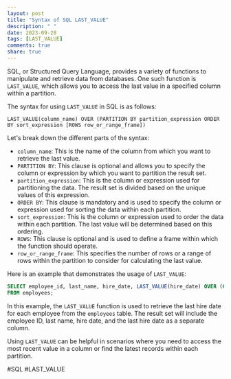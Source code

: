 ```yaml
---
layout: post
title: "Syntax of SQL LAST_VALUE"
description: " "
date: 2023-09-28
tags: [LAST_VALUE]
comments: true
share: true
---
```


SQL, or Structured Query Language, provides a variety of functions to manipulate and retrieve data from databases. One such function is `LAST_VALUE`, which allows you to access the last value in a specified column within a partition.

The syntax for using `LAST_VALUE` in SQL is as follows:

```
LAST_VALUE(column_name) OVER (PARTITION BY partition_expression ORDER BY sort_expression [ROWS row_or_range_frame])
```

Let's break down the different parts of the syntax:

- `column_name`: This is the name of the column from which you want to retrieve the last value.
- `PARTITION BY`: This clause is optional and allows you to specify the column or expression by which you want to partition the result set.
- `partition_expression`: This is the column or expression used for partitioning the data. The result set is divided based on the unique values of this expression.
- `ORDER BY`: This clause is mandatory and is used to specify the column or expression used for sorting the data within each partition.
- `sort_expression`: This is the column or expression used to order the data within each partition. The last value will be determined based on this ordering.
- `ROWS`: This clause is optional and is used to define a frame within which the function should operate.
- `row_or_range_frame`: This specifies the number of rows or a range of rows within the partition to consider for calculating the last value.

Here is an example that demonstrates the usage of `LAST_VALUE`:

```sql
SELECT employee_id, last_name, hire_date, LAST_VALUE(hire_date) OVER (ORDER BY hire_date) AS last_hire_date
FROM employees;
```

In this example, the `LAST_VALUE` function is used to retrieve the last hire date for each employee from the `employees` table. The result set will include the employee ID, last name, hire date, and the last hire date as a separate column.

Using `LAST_VALUE` can be helpful in scenarios where you need to access the most recent value in a column or find the latest records within each partition.

#SQL #LAST_VALUE